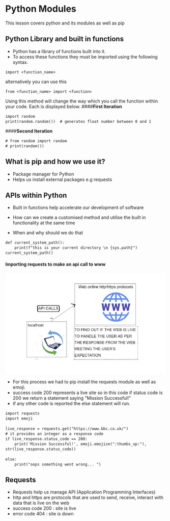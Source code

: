 # Python Modules
This lesson covers python and its modules as well as pip

## Python Library and built in functions
- Python has a library of functions built into it.
- To access these functions they must be imported using the following syntax.
```
import <function_name> 
```
alternatively you can use this
```
from <function_name> import <function>
```
Using this method will change the way which you call the function within your code. Each is displayed below.
####**First Iteration**
```
import random
print(random.random())  # generates float number between 0 and 1
```
####**Second Iteration**
```
# from random import random
# print(random())
```
## What is pip and how we use it?
- Package manager for Python
- Helps us install external packages e.g requests

## APIs within Python

- Built in functions help accelerate our development of software


- How can we create a customised method and utilise the built in functionality at the same time
- When and why should we do that
```
def current_system_path():
    print(f"this is your current directory \n {sys.path}")
current_system_path()

```
#### Importing requests to make an api call to www
![](images/API.png)
- For this process we had to pip install the requests module as well as emoji.
- success code 200 represents a live site so in this code if status code is 200 we return a statement saying "Mission Successful!"
- if any other code is reported the else statement will run.
```
import requests
import emoji

live_response = requests.get("https://www.bbc.co.uk/")
# it provides an integer as a response code
if live_response.status_code == 200:
    print('Mission Successful!', emoji.emojize(":thumbs_up:"), str(live_response.status_code))

else:
    print("oops something went wrong... ")
```
## Requests
- Requests help us manage API (Application Programming Interfaces)
- http and https are protocols that are used to send, receive, interact with data that is live on the web
- success code 200 : site is live
- error code 404 : site is down

